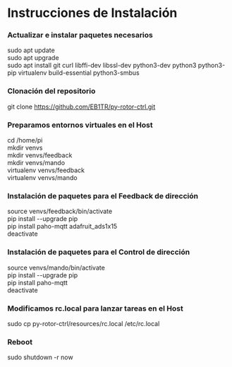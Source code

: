 # Instrucciones de Instalación

### Actualizar e instalar paquetes necesarios
sudo apt update<br>
sudo apt upgrade<br>
sudo apt install git curl libffi-dev libssl-dev python3-dev python3 python3-pip virtualenv build-essential python3-smbus<br>

### Clonación del repositorio
git clone https://github.com/EB1TR/py-rotor-ctrl.git

### Preparamos entornos virtuales en el Host
cd /home/pi<br>
mkdir venvs<br>
mkdir venvs/feedback<br>
mkdir venvs/mando<br>
virtualenv venvs/feedback<br>
virtualenv venvs/mando<br>

### Instalación de paquetes para el Feedback de dirección
source venvs/feedback/bin/activate<br>
pip install --upgrade pip<br>
pip install paho-mqtt adafruit_ads1x15<br>
deactivate<br>

### Instalación de paquetes para el Control de dirección
source venvs/mando/bin/activate<br>
pip install --upgrade pip<br>
pip install paho-mqtt<br>
deactivate<br>

### Modificamos rc.local para lanzar tareas en el Host
sudo cp py-rotor-ctrl/resources/rc.local /etc/rc.local<br>

### Reboot
sudo shutdown -r now<br>
